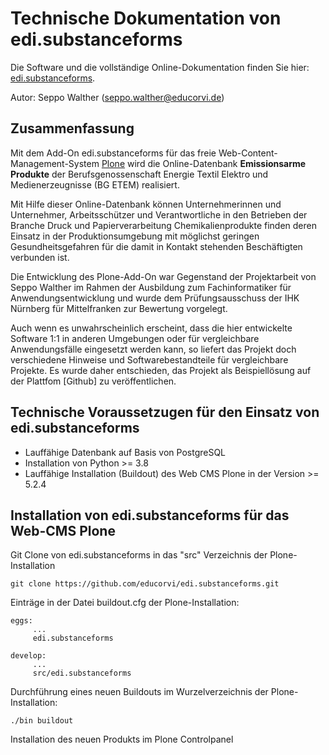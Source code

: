 # Technische Dokumentation von edi.substanceforms

Die Software und die vollständige Online-Dokumentation finden Sie 
hier: [edi.substanceforms](https://github.com/educorvi/edi.substanceforms).

Autor: Seppo Walther (seppo.walther@educorvi.de)

## Zusammenfassung

Mit dem Add-On edi.substanceforms für das freie Web-Content-Management-System [Plone](https://www.plone.org)
wird die Online-Datenbank **Emissionsarme Produkte** der Berufsgenossenschaft Energie Textil Elektro und 
Medienerzeugnisse (BG ETEM) realisiert.

Mit Hilfe dieser Online-Datenbank können Unternehmerinnen und Unternehmer, Arbeitsschützer und Verantwortliche
in den Betrieben der Branche Druck und Papierverarbeitung Chemikalienprodukte finden deren Einsatz in der
Produktionsumgebung mit möglichst geringen Gesundheitsgefahren für die damit in Kontakt stehenden Beschäftigten
verbunden ist.

Die Entwicklung des Plone-Add-On war Gegenstand der Projektarbeit von Seppo Walther im Rahmen der Ausbildung
zum Fachinformatiker für Anwendungsentwicklung und wurde dem Prüfungsausschuss der IHK Nürnberg für Mittelfranken
zur Bewertung vorgelegt.

Auch wenn es unwahrscheinlich erscheint, dass die hier entwickelte Software 1:1 in anderen Umgebungen oder
für vergleichbare Anwendungsfälle eingesetzt werden kann, so liefert das Projekt doch verschiedene Hinweise und 
Softwarebestandteile für vergleichbare Projekte. Es wurde daher entschieden, das Projekt als Beispiellösung 
auf der Plattfom [Github] zu veröffentlichen.

## Technische Voraussetzugen für den Einsatz von edi.substanceforms

- Lauffähige Datenbank auf Basis von PostgreSQL
- Installation von Python >= 3.8
- Lauffähige Installation (Buildout) des Web CMS Plone in der Version >= 5.2.4

## Installation von edi.substanceforms für das Web-CMS Plone

Git Clone von edi.substanceforms in das "src" Verzeichnis der Plone-Installation

    git clone https://github.com/educorvi/edi.substanceforms.git
 
Einträge in der Datei buildout.cfg der Plone-Installation:

    eggs:
         ...
         edi.substanceforms

    develop:
         ...
         src/edi.substanceforms

Durchführung eines neuen Buildouts im Wurzelverzeichnis der Plone-Installation:

    ./bin buildout

Installation des neuen Produkts im Plone Controlpanel
